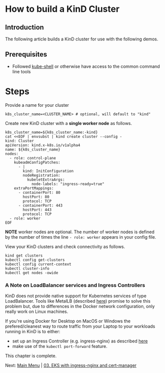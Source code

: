 # How to build a KinD Cluster

## Introduction

The following article builds a KinD cluster for use with the following demos.

## Prerequisites

- Followed [kube-shell](https://github.com/amcginlay/kube-shell) or otherwise have access to the common command line tools

# Steps

Provide a name for your cluster
```
k8s_cluster_name=<CLUSTER_NAME> # optional, will default to "kind"
```

Create new KinD cluster with a **single worker node** as follows.
```
k8s_cluster_name=${k8s_cluster_name:-kind}
cat <<EOF | envsubst | kind create cluster --config -
kind: Cluster
apiVersion: kind.x-k8s.io/v1alpha4
name: ${k8s_cluster_name}
nodes:
  - role: control-plane
    kubeadmConfigPatches:
      - |
        kind: InitConfiguration
        nodeRegistration:
          kubeletExtraArgs:
            node-labels: "ingress-ready=true"        
    extraPortMappings:
      - containerPort: 80
        hostPort: 80
        protocol: TCP
      - containerPort: 443
        hostPort: 443
        protocol: TCP
  - role: worker
EOF
```

**NOTE** worker nodes are optional. The number of worker nodes is defined by the number of times the line `- role: worker` appears in your config file.

View your KinD clusters and check connectivity as follows.
```
kind get clusters
kubectl config get-clusters
kubectl config current-context
kubectl cluster-info
kubectl get nodes -owide
```

### A Note on LoadBalancer services and Ingress Controllers

KinD does not provide native support for Kubernetes services of type LoadBalancer.
Tools like MetalLB (described [here](https://kind.sigs.k8s.io/docs/user/loadbalancer/)) promise to solve this problem but, due to differences in the Docker network configuration, only really work on Linux machines.

If you're using Docker for Desktop on MacOS or Windows the prefered/cleanest way to route traffic from your Laptop to your workloads running in KinD is to either:

- set up an Ingress Controller (e.g. ingress-nginx) as described [here](https://kind.sigs.k8s.io/docs/user/ingress/)
- make use of the `kubectl port-forward` feature.

<!-- switch images from hashicorp/http-echo:0.2.3 to larstobi/http-echo:0.2.4 to avoid aarch64 compatibility issues -->

This chapter is complete.

Next: [Main Menu](/README.md) | [03. EKS with ingress-nginx and cert-manager](../03-eks-ingress-nginx-cert-manager/README.md)
